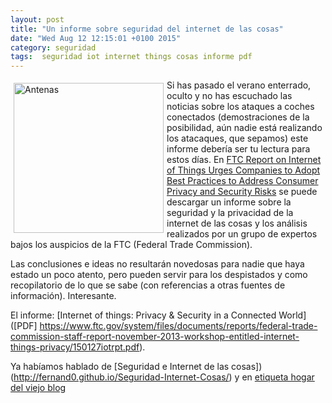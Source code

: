 ```yaml
---
layout: post
title: "Un informe sobre seguridad del internet de las cosas"
date: "Wed Aug 12 12:15:01 +0100 2015"
category: seguridad
tags:  seguridad iot internet things cosas informe pdf
---
```






<a href="https://www.flickr.com/photos/fernand0/858579159/" title="Aparato con antenas"><img src="https://farm2.staticflickr.com/1393/858579159_7bc0b32de3_m.jpg" width="240"  alt="Antenas" style="float:left; margin:5px"></a>

Si has pasado el verano enterrado, oculto y no has escuchado las noticias sobre los ataques a coches conectados (demostraciones de la posibilidad, aún nadie está realizando los atacaques, que sepamos) este informe debería ser tu lectura para estos días. En [FTC Report on Internet of Things Urges Companies to Adopt Best Practices to Address Consumer Privacy and Security Risks](https://www.ftc.gov/news-events/press-releases/2015/01/ftc-report-internet-things-urges-companies-adopt-best-practices) se puede descargar un informe sobre la seguridad y la privacidad de la internet de las cosas y los análisis realizados por un grupo de expertos bajos los auspicios de la FTC (Federal Trade Commission). 

Las conclusiones e ideas no resultarán novedosas para nadie que haya estado un poco atento, pero pueden servir para los despistados y como recopilatorio de lo que se sabe (con referencias a otras fuentes de información).
Interesante.

El informe: [Internet of things: Privacy & Security in a Connected World]([PDF] https://www.ftc.gov/system/files/documents/reports/federal-trade-commission-staff-report-november-2013-workshop-entitled-internet-things-privacy/150127iotrpt.pdf).

Ya habíamos hablado de [Seguridad e Internet de las cosas])(http://fernand0.github.io/Seguridad-Internet-Cosas/) y en [etiqueta hogar del viejo blog](https://mbpfernand0.wordpress.com/tag/hogar/)
